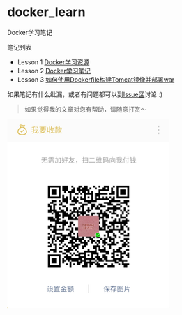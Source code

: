 docker_learn
===
Docker学习笔记

笔记列表
- Lesson 1 [Docker学习资源](notes/lesson-1-docker-learn-resource/README.md)
- Lesson 2 [Docker学习笔记](notes/lesson-2-docker-learn-note/README.md)
- Lesson 3 [如何使用Dockerfile构建Tomcat镜像并部署war](notes/lesson-3-how-to-build-a-Tomcat-image-with-Dockerfile-and-deploy-war/README.md)

如果笔记有什么纰漏，或者有问题都可以到[Issue区](https://github.com/errorlife/docker_learn/issues)讨论 :)

> 如果觉得我的文章对您有帮助，请随意打赏～

<img src="res/wxmoney.jpg" width = "372" height = "432" alt="图片名称" align=center />
